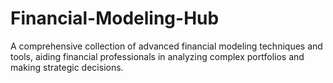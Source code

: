 # Financial-Modeling-Hub
A comprehensive collection of advanced financial modeling techniques and tools, aiding financial professionals in analyzing complex portfolios and making strategic decisions.
